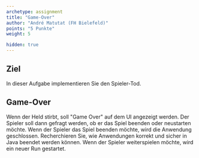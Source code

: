 ```yaml
---
archetype: assignment
title: "Game-Over"
author: "André Matutat (FH Bielefeld)"
points: "5 Punkte"
weight: 5

hidden: true
---
```


## Ziel

In dieser Aufgabe implementieren Sie den Spieler-Tod.

## Game-Over

Wenn der Held stirbt, soll "Game Over" auf dem UI angezeigt werden. Der Spieler soll dann
gefragt werden, ob er das Spiel beenden oder neustarten möchte. Wenn der Spieler das Spiel
beenden möchte, wird die Anwendung geschlossen. Recherchieren Sie, wie Anwendungen korrekt
und sicher in Java beendet werden können. Wenn der Spieler weiterspielen möchte, wird ein
neuer Run gestartet.
